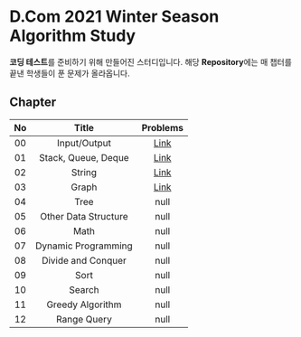 # D.Com 2021 Winter Season Algorithm Study
**코딩 테스트**를 준비하기 위해 만들어진 스터디입니다. 해당 **Repository**에는 매 챕터를 끝낸 학생들이 푼 문제가 올라옵니다.

## Chapter
| No  |        Title        |                              Problems                               |
| :-: | :-----------------: | :----------------------------------------------------------------: | 
| 00  |    Input/Output      |[Link](https://www.acmicpc.net/workbook/view/5634)|
| 01  | Stack, Queue, Deque  |[Link](https://www.acmicpc.net/workbook/view/6616)|
| 02  |       String         |[Link](https://www.acmicpc.net/workbook/view/6617)|
| 03  |       Graph          |[Link](https://www.acmicpc.net/workbook/view/6729)| 
| 04  |        Tree          |null| 
| 05  | Other Data Structure |null| 
| 06  |         Math         |null| 
| 07  | Dynamic Programming  |null| 
| 08  |  Divide and Conquer  |null| 
| 09  |        Sort          |null| 
| 10  |       Search         |null|
| 11  |   Greedy Algorithm   |null|
| 12  |     Range Query      |null| 
